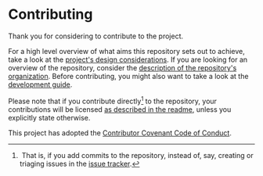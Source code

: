 <!--
SPDX-FileCopyrightText: 2024 Jonas Fierlings <fnoegip@gmail.com>

SPDX-License-Identifier: CC-BY-4.0
-->

# Contributing

Thank you for considering to contribute to the project.

For a high level overview of what aims this repository sets out to achieve,
take a look at the [project's design considerations](./docs/design.md).
If you are looking for an overview of the repository,
consider the [description of the repository's organization](./docs/architecture.md).
Before contributing,
you might also want to take a look at the [development guide](./docs/development.md).

Please note that if you contribute directly[^contribute-directly] to the repository,
your contributions will be licensed [as described in the readme](./README.md#license),
unless you explicitly state otherwise.

[^contribute-directly]: &ZeroWidthSpace;
That is,
if you add commits to the repository,
instead of,
say,
creating or triaging issues in the [issue tracker].

[issue tracker]: https://github.com/PigeonF/containers/issues

This project has adopted the [Contributor Covenant Code of Conduct](./CODE_OF_CONDUCT.md).
